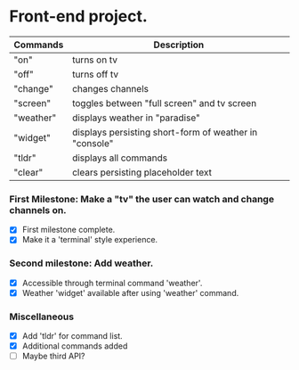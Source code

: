 # Front-end project.

| Commands  | Description |
| ---       | ---         |
| "on"      | turns on tv |
| "off"     | turns off tv |
| "change"  | changes channels |
| "screen"  | toggles between "full screen" and tv screen |
| "weather" | displays weather in "paradise" |
| "widget"  | displays persisting short-form of weather in "console" |
| "tldr"    | displays all commands |
| "clear"   | clears persisting placeholder text |

### First Milestone: Make a "tv" the user can watch and change channels on.
- [x] First milestone complete.
- [x] Make it a 'terminal' style experience.

### Second milestone: Add weather.
- [x] Accessible through terminal command 'weather'.
- [x] Weather 'widget' available after using 'weather' command.

### Miscellaneous 
- [x] Add 'tldr' for command list.
- [x] Additional commands added
- [ ] Maybe third API?